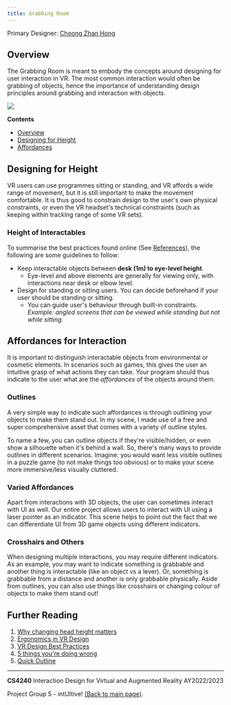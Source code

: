```yaml
---
title: Grabbing Room
---
```


Primary Designer: [Choong Zhan Hong](https://github.com/choongzhanhong)

## Overview
The Grabbing Room is meant to embody the concepts around designing for user interaction in VR.
The most common interaction would often be grabbing of objects, hence the importance of understanding design principles around grabbing and interaction with objects.

![](../MapImages/2_Grab.png)

**Contents**
- [Overview](#overview)
- [Designing for Height](#designing-for-height)
- [Affordances](#affordances-for-interaction)

## Designing for Height
VR users can use programmes sitting or standing, and VR affords a wide range of movement, but it is still important to make the movement comfortable. It is thus good to constrain design to the user's own physical constraints, or even the VR headset's technical constraints (such as keeping within tracking range of some VR sets).

### Height of Interactables
To summarise the best practices found online (See [References](#height-ref)), the following are some guidelines to follow:

- Keep interactable objects between **desk (1m) to eye-level height**.
	- Eye-level and above elements are generally for viewing only, with interactions near desk or elbow level.
- Design for standing or sitting users. You can decide beforehand if your user should be standing or sitting.
  - You can guide user's behaviour through built-in constraints. *Example: angled screens that can be viewed while standing but not while sitting.*

## Affordances for Interaction
It is important to distinguish interactable objects from environmental or cosmetic elements. In scenarios such as games, this gives the user an intuitive grasp of what actions they can take. Your program should thus indicate to the user what are the *affordances* of the objects around them.

### Outlines
A very simple way to indicate such affordances is through outlining your objects to make them stand out. In my scene, I made use of a free and super comprehensive asset that comes with a variety of outline styles.

To name a few, you can outline objects if they're visible/hidden, or even show a silhouette when it's behind a wall. So,
there's many ways to provide outlines in different scenarios. Imagine: you would want less visible outlines in a puzzle game
(to not make things too obvious) or to make your scene more immersive/less visually cluttered.

### Varied Affordances
Apart from interactions with 3D objects, the user can sometimes interact with UI as well. Our entire project allows users to interact with UI using a laser pointer as an indicator. This scene helps to point out the fact that we can differentiate UI from 3D game objects using different indicators.

### Crosshairs and Others
When designing multiple interactions, you may require different indicators. As an example, you may want to indicate something is grabbable and another thing is interactable (like an object vs a lever). Or, something is grabbable from a distance and another is only grabbable physically. Aside from outlines, you can also use things like crosshairs or changing colour of objects to make them stand out!

## Further Reading
1. [Why changing head height matters](https://www.vrinflux.com/vr-accessibility-why-changing-head-height-matters/)
2. [Ergonomics in VR Design](https://blog.leapmotion.com/ergonomics-vr-design/)
3. [VR Design Best Practices](https://medium.com/@LeapMotion/vr-design-best-practices-bb889c2dc70)
4. [5 things you're doing wrong](https://medium.com/@alan_stafford/virtual-reality-interface-design-5-things-youre-probably-doing-wrong-c5d92260cd87)
5. [Quick Outline](https://assetstore.unity.com/packages/tools/particles-effects/quick-outline-115488)

---
**CS4240** Interaction Design for Virtual and Augmented Reality AY2022/2023
 
Project Group 5 - intUItive! [(Back to main page)](../README.md).